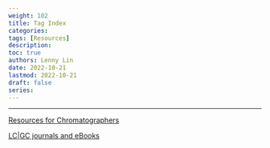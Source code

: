 ```yaml
---
weight: 102
title: Tag Index
categories: 
tags: [Resources]
description:
toc: true
authors: Lenny Lin
date: 2022-10-21
lastmod: 2022-10-21
draft: false
series: 
---
```


<!--more-->
---

<a href = "http://www.lcresources.com/training/LCR-resources.html" target="_blank" rel="noopener noreferrer">Resources for Chromatographers</a>

<a href = "https://www.chromatographyonline.com/journals" target="_blank" rel="noopener noreferrer">LC|GC journals and eBooks</a>